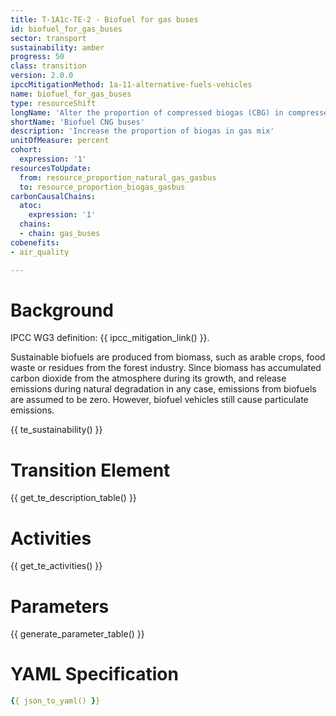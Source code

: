 ```yaml
---
title: T-1A1c-TE-2 - Biofuel for gas buses
id: biofuel_for_gas_buses
sector: transport
sustainability: amber
progress: 50
class: transition
version: 2.0.0
ipccMitigationMethod: 1a-11-alternative-fuels-vehicles
name: biofuel_for_gas_buses
type: resourceShift
longName: 'Alter the proportion of compressed biogas (CBG) in compressed natural gas (CNG) for buses.'
shortName: 'Biofuel CNG buses'
description: 'Increase the proportion of biogas in gas mix'
unitOfMeasure: percent
cohort:
  expression: '1'
resourcesToUpdate:
  from: resource_proportion_natural_gas_gasbus
  to: resource_proportion_biogas_gasbus
carbonCausalChains:
  atoc:
    expression: '1'
  chains:
  - chain: gas_buses
cobenefits:
- air_quality

---
```




# Background

IPCC WG3 definition: {{ ipcc_mitigation_link() }}.

Sustainable biofuels are produced from biomass, such as arable crops, food waste or residues from the forest industry. Since biomass has accumulated carbon dioxide from the atmosphere during its growth, and release emissions during natural degradation in any case, emissions from biofuels are assumed to be zero. However, biofuel vehicles still cause particulate emissions.

{{ te_sustainability() }}

# Transition Element

{{ get_te_description_table() }}


# Activities

{{ get_te_activities() }}


# Parameters

{{ generate_parameter_table() }}


# YAML Specification

```yaml
{{ json_to_yaml() }}
```
